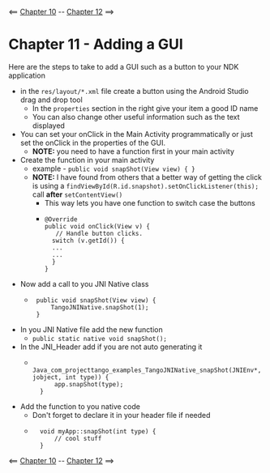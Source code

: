 <== [Chapter 10](./Chapter_10.md) -- [Chapter 12](./Chapter_12.md) ==>

# Chapter 11 - Adding a GUI

Here are the steps to take to add a GUI such as a button to your NDK application

* in the `res/layout/*.xml` file create a button using the Android Studio drag and drop tool
    * In the `properties` section in the right give your item a good ID name
    * You can also change other useful information such as the text displayed
* You can set your onClick in the Main Activity programmatically or just set the onClick in the properties of the GUI.
    * **NOTE:** you need to have a function first in your main activity
* Create the function in your main activity
    * example - `public void snapShot(View view) { }`
    * **NOTE:** I have found from others that a better way of getting the click is using a `findViewById(R.id.snapshot).setOnClickListener(this);` call **after** `setContentView()`
        * This way lets you have one function to switch case the buttons
        * ```
          @Override
          public void onClick(View v) {
             // Handle button clicks.
            switch (v.getId()) {
            ...
            ...
            }
          }
          ```
* Now add a call to you JNI Native class
    *  ```
        public void snapShot(View view) {
            TangoJNINative.snapShot(1);
        }
        ```
* In you JNI Native file add the new function
    * `public static native void snapShot();`
* In the JNI_Header add if you are not auto generating it
    * ```
        Java_com_projecttango_examples_TangoJNINative_snapShot(JNIEnv*, jobject, int type)) {
            app.snapShot(type);
        }
      ```
* Add the function to you native code
    * Don't forget to declare it in your header file if needed
    * ```
        void myApp::snapShot(int type) {
            // cool stuff
        }
      ```
    
<== [Chapter 10](./Chapter_10.md) -- [Chapter 12](./Chapter_12.md) ==>